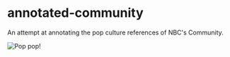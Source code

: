 # annotated-community

An attempt at annotating the pop culture references of NBC's Community.

![Pop pop!](https://media.giphy.com/media/xtIYfyKf16xJm/giphy.gif)
